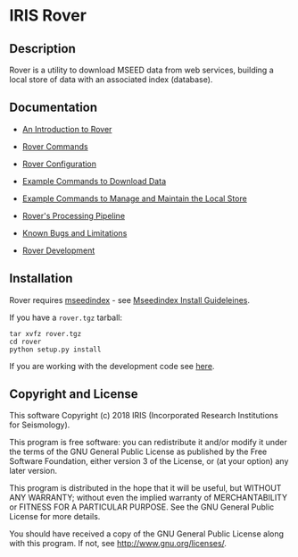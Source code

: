 
# IRIS Rover

## Description

Rover is a utility to download MSEED data from web services, building
a local store of data with an associated index (database).

## Documentation

* [An Introduction to Rover](docs/introduction.md)

* [Rover Commands](docs/commands.md)

* [Rover Configuration](docs/configuration.md)

* [Example Commands to Download Data](docs/download.md)

* [Example Commands to Manage and Maintain the Local Store](docs/maintenance.md)

* [Rover's Processing Pipeline](docs/pipeline.md)

* [Known Bugs and Limitations](docs/bugs.md)

* [Rover Development](docs/development.md)

## Installation

Rover requires [mseedindex](https://github.com/iris-edu/mseedindex) -
see [Mseedindex Install Guideleines](docs/mseedindex.md).

If you have a `rover.tgz` tarball:

    tar xvfz rover.tgz
    cd rover
    python setup.py install

If you are working with the development code see
[here](./docs/development.md).

## Copyright and License

This software Copyright (c) 2018 IRIS (Incorporated Research
Institutions for Seismology).

This program is free software: you can redistribute it and/or modify
it under the terms of the GNU General Public License as published by
the Free Software Foundation, either version 3 of the License, or (at
your option) any later version.

This program is distributed in the hope that it will be useful, but
WITHOUT ANY WARRANTY; without even the implied warranty of
MERCHANTABILITY or FITNESS FOR A PARTICULAR PURPOSE.  See the GNU
General Public License for more details.

You should have received a copy of the GNU General Public License
along with this program.  If not, see http://www.gnu.org/licenses/.


